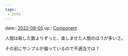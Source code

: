 ```yaml
---
tags:
 - Info
---
```


date:: [2022-08-05](../Daily_Note/2022-08-05.md)
up:: [Component](../Bar/Novel/Chaos/Component.md)

人間は殺した数よりずっと、楽しませた人間のほうが多いさ。

その前にサンプルが偏っているので不適当では？